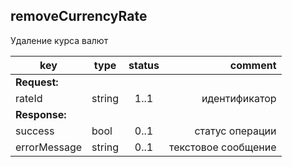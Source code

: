 ## removeCurrencyRate

Удаление курса валют

key | type | status | comment
--- | ---- | :----: | ---:
**Request:** | | |
rateId | string | 1..1 | идентификатор
**Response:** | | |
sucсess | bool | 0..1 | статус операции
errorMessage | string | 0..1 | текстовое сообщение
